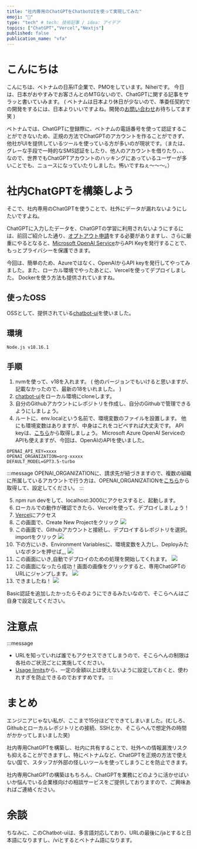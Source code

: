 ```yaml
---
title: "社内専用のChatGPTをChatbotUIを使って実現してみた"
emoji: "👻"
type: "tech" # tech: 技術記事 / idea: アイデア
topics: ["ChatGPT","Vercel","Nextjs"]
published: false
publication_name: "vfa"
---
```


# こんにちは
こんにちは、ベトナムの日系IT企業で、PMOをしています。Niheiです。
今日は、日本がおやすみでお客さんとのMTGないので、ChatGPTに関する記事をサラッと書いていみます。
( ベトナムは日本より休日が少ないので、準委任契約での開発をするには、日本よりいいですよね。開発の[お問い合わせ](https://www.vitalify.asia/)お待ちしてます 笑 )

ベトナムでは、ChatGPTに登録際に、ベトナムの電話番号を使って認証することができないため、正規の方法でChatGPTのアカウントを作ることができず、他社がUIを提供しているツールを使っている方が多いのが現状です。（または、グレーな手段で一時的なSMS認証をしたり、他人のアカウントを借りたり、、、なので、世界でもChatGPTアカウントのハッキングにあっているユーザーが多いことでも、ニュースになっていたりしました。怖いですねぇ〜〜〜。）

# 社内ChatGPTを構築しよう
そこで、社内専用のChatGPTを使うことで、社外にデータが漏れないようにしたいですよね。

ChatGPTに入力したデータを、ChatGPTの学習に利用されないようにするには、前回ご紹介した通り、[オプトアウト申請](https://zenn.dev/vfa/articles/7b18deeb385e41)をする必要がありますし、さらに厳重にやるとなると、[Microsoft OpenAI Service](https://azure.microsoft.com/en-us/products/cognitive-services/openai-service)からAPI Keyを発行することで、もっとプライバシーを保護できます。

今回は、簡単のため、Azureではなく、OpenAIからAPI keyを発行してやってみました。また、ローカル環境でやったあとに、Vercelを使ってデプロイしました。
Dockerを使う方法も提供されていますね。

## 使ったOSS

OSSとして、提供されている[chatbot-ui](https://github.com/mckaywrigley/chatbot-ui)を使いました。

## 環境
```
Node.js v18.16.1
```

## 手順

1. nvmを使って、v18を入れます。
( 他のバージョンでもいけると思いますが、記載なかったので、最新の18をいれました。 )
2. [chatbot-ui](https://github.com/mckaywrigley/chatbot-ui)をローカル環境にcloneします。
3. 自分のGithubアカウントにレポジトリを作成し、自分のGithubで管理できるようにしましょう。
4. ルートに、env.localという名前で、環境変数のファイルを設置します。
他にも環境変数はありますが、中身はこれをコピペすれば大丈夫です。
API keyは、[こちら](https://platform.openai.com/account/api-keys)から取得しましょう。
Microsoft Azure OpenAI ServiceのAPIも使えますが、今回は、OpenAIのAPIを使いました。
```plain:env.local
OPENAI_API_KEY=xxxx
OPENAI_ORGANIZATION=org-xxxxx
DEFAULT_MODEL=GPT3.5-turbo
```

:::message
OPENAI_ORGANIZATIONに、請求先が紐づきますので、複数の組織に所属しているアカウントで行う方は、OPENAI_ORGANIZATIONを[こちら](https://platform.openai.com/account/org-settings)から取得して、設定してください。
:::

5. npm run devをして、localhost:3000にアクセスすると、起動します。
6. ローカルでの動作が確認できたら、Vercelを使って、デプロイしましょう！
7. [Vercel](https://vercel.com/)にアクセス
8. この画面で、Create New Projectをクリック
![](https://storage.googleapis.com/zenn-user-upload/9e6eef21c00a-20230721.png)
9. この画面で、Githubアカウントと接続し、デプロイするレポジトリを選択。importをクリック
![](https://storage.googleapis.com/zenn-user-upload/b7e0d10ce1f0-20230721.png)
10. 下の方にいき、Environment Variablesに、環境変数を入力し、Deployみたいなボタンを押せば,,,
![](https://storage.googleapis.com/zenn-user-upload/9d570e49a6cf-20230721.png)
11. この画面にいき,自動でデプロイのための処理を開始してくれます。
![](https://storage.googleapis.com/zenn-user-upload/2dd397be05f5-20230721.png)
12. この画面になったら成功！画面の画像をクリックすると、専用ChatGPTのURLにジャンプします。
![](https://storage.googleapis.com/zenn-user-upload/35048a1a241c-20230721.png)
13. できましたね！
![](https://storage.googleapis.com/zenn-user-upload/fa795e147e86-20230721.png)

Basic認証を追加したかったらそのようにできるみたいなので、そこらへんはご自身で設定してください。

# 注意点
:::message
- URLを知っていれば誰でもアクセスできてしまうので、そこらへんの制限は各社のご状況ごとに実施してください。
- [Usage limits](https://platform.openai.com/account/billing/limits)から、一定の金額以上は使えないように設定しておくと、使われすぎを防止できるのでおすすめです。
:::

# まとめ
エンジニアじゃない私が、ここまで15分ほどでできてしまいました。(むしろ、Githubとローカルレポジトリとの接続、SSHとか、そこらへんで想定外の時間がかかってしまいました笑)

社内専用ChatGPTを構築し、社内に共有することで、社外への情報漏洩リスクも抑えることができますし、特にベトナムなど、ChatGPTを正規の方法で使えない国で、スタッフが外部の怪しいツールを使ってしまうことを防止できます。

社内専用ChatGPTの構築はもちろん、ChatGPTを業務にどのように活かせばいいか悩んでいる企業様向けの相談サービスをご提供しておりますので、ご興味あればご連絡ください。

# 余談
ちなみに、このChatbot-uiは、多言語対応しており、URLの最後に/jaとすると日本語になりますし、/viとするとベトナム語になります。

